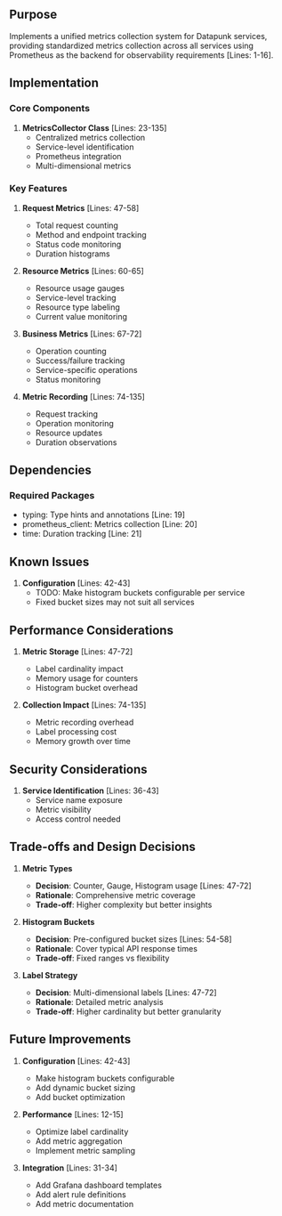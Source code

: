## Purpose

Implements a unified metrics collection system for Datapunk services, providing standardized metrics collection across all services using Prometheus as the backend for observability requirements [Lines: 1-16].

## Implementation

### Core Components

1. **MetricsCollector Class** [Lines: 23-135]
   - Centralized metrics collection
   - Service-level identification
   - Prometheus integration
   - Multi-dimensional metrics

### Key Features

1. **Request Metrics** [Lines: 47-58]

   - Total request counting
   - Method and endpoint tracking
   - Status code monitoring
   - Duration histograms

2. **Resource Metrics** [Lines: 60-65]

   - Resource usage gauges
   - Service-level tracking
   - Resource type labeling
   - Current value monitoring

3. **Business Metrics** [Lines: 67-72]

   - Operation counting
   - Success/failure tracking
   - Service-specific operations
   - Status monitoring

4. **Metric Recording** [Lines: 74-135]
   - Request tracking
   - Operation monitoring
   - Resource updates
   - Duration observations

## Dependencies

### Required Packages

- typing: Type hints and annotations [Line: 19]
- prometheus_client: Metrics collection [Line: 20]
- time: Duration tracking [Line: 21]

## Known Issues

1. **Configuration** [Lines: 42-43]
   - TODO: Make histogram buckets configurable per service
   - Fixed bucket sizes may not suit all services

## Performance Considerations

1. **Metric Storage** [Lines: 47-72]

   - Label cardinality impact
   - Memory usage for counters
   - Histogram bucket overhead

2. **Collection Impact** [Lines: 74-135]
   - Metric recording overhead
   - Label processing cost
   - Memory growth over time

## Security Considerations

1. **Service Identification** [Lines: 36-43]
   - Service name exposure
   - Metric visibility
   - Access control needed

## Trade-offs and Design Decisions

1. **Metric Types**

   - **Decision**: Counter, Gauge, Histogram usage [Lines: 47-72]
   - **Rationale**: Comprehensive metric coverage
   - **Trade-off**: Higher complexity but better insights

2. **Histogram Buckets**

   - **Decision**: Pre-configured bucket sizes [Lines: 54-58]
   - **Rationale**: Cover typical API response times
   - **Trade-off**: Fixed ranges vs flexibility

3. **Label Strategy**
   - **Decision**: Multi-dimensional labels [Lines: 47-72]
   - **Rationale**: Detailed metric analysis
   - **Trade-off**: Higher cardinality but better granularity

## Future Improvements

1. **Configuration** [Lines: 42-43]

   - Make histogram buckets configurable
   - Add dynamic bucket sizing
   - Add bucket optimization

2. **Performance** [Lines: 12-15]

   - Optimize label cardinality
   - Add metric aggregation
   - Implement metric sampling

3. **Integration** [Lines: 31-34]
   - Add Grafana dashboard templates
   - Add alert rule definitions
   - Add metric documentation
